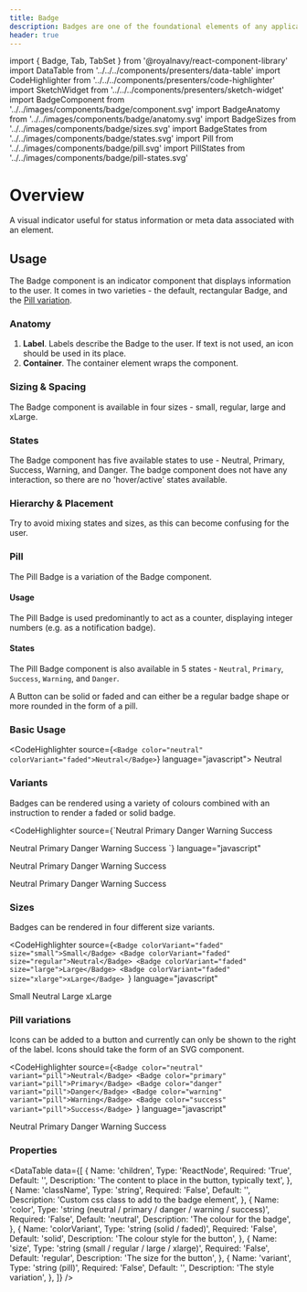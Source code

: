 ```yaml
---
title: Badge
description: Badges are one of the foundational elements of any application.
header: true
---
```


import { Badge, Tab, TabSet } from '@royalnavy/react-component-library'
import DataTable from '../../../components/presenters/data-table'
import CodeHighlighter from '../../../components/presenters/code-highlighter'
import SketchWidget from '../../../components/presenters/sketch-widget'
import BadgeComponent from '../../images/components/badge/component.svg'
import BadgeAnatomy from '../../images/components/badge/anatomy.svg'
import BadgeSizes from '../../images/components/badge/sizes.svg'
import BadgeStates from '../../images/components/badge/states.svg'
import Pill from '../../images/components/badge/pill.svg'
import PillStates from '../../images/components/badge/pill-states.svg'


# Overview
A visual indicator useful for status information or meta data associated with an element.
<BadgeComponent />

## Usage

<TabSet>

<Tab title="Design">

<SketchWidget name="Badge" href="/standards-toolkit.sketch" />


The Badge component is an indicator component that displays information to the user. It comes in two varieties - the default, rectangular Badge, and the [Pill variation](#pill).

### Anatomy
<BadgeAnatomy />

1. **Label**. Labels describe the Badge to the user. If text is not used, an icon should be used in its place.
2. **Container**. The container element wraps the component.

### Sizing & Spacing
<BadgeSizes />

The Badge component is available in four sizes - small, regular, large and xLarge.

### States 
<BadgeStates />

The Badge component has five available states to use - Neutral, Primary, Success, Warning, and Danger. The badge component does not have any interaction, so there are no 'hover/active' states available.

### Hierarchy & Placement
Try to avoid mixing states and sizes, as this can become confusing for the user.

### Pill
<Pill />

The Pill Badge is a variation of the Badge component.

#### Usage
The Pill Badge is used predominantly to act as a counter, displaying integer numbers (e.g. as a notification badge).

#### States
<PillStates />

The Pill Badge component is also available in 5 states - `Neutral`, `Primary`, `Success`, `Warning`, and `Danger`.

</Tab>


<Tab title="Develop">
A Button can be solid or faded and can either be a regular badge shape or more rounded
in the form of a pill.

### Basic Usage
<CodeHighlighter source={`<Badge color="neutral" colorVariant="faded">Neutral</Badge>`} language="javascript">
  <Badge color="neutral" colorVariant="faded">Neutral</Badge>
</CodeHighlighter>

### Variants
Badges can be rendered using a variety of colours combined with an instruction to render a faded or solid badge.

<CodeHighlighter 
source={`<Badge color="neutral" colorVariant="faded">Neutral</Badge>
<Badge color="primary" colorVariant="faded">Primary</Badge>
<Badge color="danger" colorVariant="faded">Danger</Badge>
<Badge color="warning" colorVariant="faded">Warning</Badge>
<Badge color="success" colorVariant="faded">Success</Badge>

<Badge color="neutral" colorVariant="solid">Neutral</Badge>
<Badge color="primary" colorVariant="solid">Primary</Badge>
<Badge color="danger" colorVariant="solid">Danger</Badge>
<Badge color="warning" colorVariant="solid">Warning</Badge>
<Badge color="success" colorVariant="solid">Success</Badge>
`} language="javascript"
>
  <p>
    <Badge color="neutral" colorVariant="faded">Neutral</Badge>
    <Badge color="primary" colorVariant="faded">Primary</Badge>
    <Badge color="danger" colorVariant="faded">Danger</Badge>
    <Badge color="warning" colorVariant="faded">Warning</Badge>
    <Badge color="success" colorVariant="faded">Success</Badge>
  </p>
  <p>
    <Badge color="neutral" colorVariant="solid">Neutral</Badge>
    <Badge color="primary" colorVariant="solid">Primary</Badge>
    <Badge color="danger" colorVariant="solid">Danger</Badge>
    <Badge color="warning" colorVariant="solid">Warning</Badge>
    <Badge color="success" colorVariant="solid">Success</Badge>
  </p>
</CodeHighlighter>

### Sizes
Badges can be rendered in four different size variants.

<CodeHighlighter source={`<Badge colorVariant="faded" size="small">Small</Badge>
<Badge colorVariant="faded" size="regular">Neutral</Badge>
<Badge colorVariant="faded" size="large">Large</Badge>
<Badge colorVariant="faded" size="xlarge">xLarge</Badge>
`} language="javascript"
>
  <Badge colorVariant="faded" size="small">Small</Badge>
  <Badge colorVariant="faded" size="regular">Neutral</Badge>
  <Badge colorVariant="faded" size="large">Large</Badge>
  <Badge colorVariant="faded" size="xlarge">xLarge</Badge>
</CodeHighlighter>


### Pill variations
Icons can be added to a button and currently can only be shown to the right of the label. Icons should take the form of an SVG component.

<CodeHighlighter 
source={`<Badge color="neutral" variant="pill">Neutral</Badge>
<Badge color="primary" variant="pill">Primary</Badge>
<Badge color="danger" variant="pill">Danger</Badge>
<Badge color="warning" variant="pill">Warning</Badge>
<Badge color="success" variant="pill">Success</Badge>
`} language="javascript"
>
  <Badge color="neutral" variant="pill">Neutral</Badge>
  <Badge color="primary" variant="pill">Primary</Badge>
  <Badge color="danger" variant="pill">Danger</Badge>
  <Badge color="warning" variant="pill">Warning</Badge>
  <Badge color="success" variant="pill">Success</Badge>
</CodeHighlighter>

### Properties
<DataTable data={[
  {
    Name: 'children',
    Type: 'ReactNode',
    Required: 'True',
    Default: '',
    Description: 'The content to place in the button, typically text',
  },
  {
    Name: 'className',
    Type: 'string',
    Required: 'False',
    Default: '',
    Description: 'Custom css class to add to the badge element',
  },
  {
    Name: 'color',
    Type: 'string (neutral / primary / danger / warning / success)',
    Required: 'False',
    Default: 'neutral',
    Description: 'The colour for the badge',
  },
  {
    Name: 'colorVariant',
    Type: 'string (solid / faded)',
    Required: 'False',
    Default: 'solid',
    Description: 'The colour style for the button',
  },
  {
    Name: 'size',
    Type: 'string (small / regular / large / xlarge)',
    Required: 'False',
    Default: 'regular',
    Description: 'The size for the button',
  },
  {
    Name: 'variant',
    Type: 'string (pill)',
    Required: 'False',
    Default: '',
    Description: 'The style variation',
  },
]} />

</Tab>
</TabSet>
